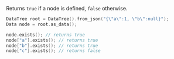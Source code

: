 Returns `true` if a node is defined, `false` otherwise.

```c++
DataTree root = DataTree().from_json("{\"a\":1, \"b\":null}");
Data node = root.as_data();

node.exists(); // returns true
node["a"].exists(); // returns true
node["b"].exists(); // returns true
node["c"].exists(); // returns false
```

